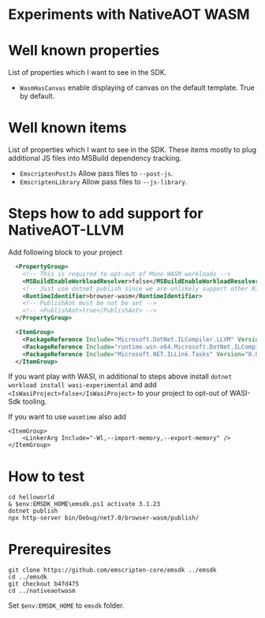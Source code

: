 Experiments with NativeAOT WASM
===============================

# Well known properties

List of properties which I want to see in the SDK.
- `WasmHasCanvas` enable displaying of canvas on the default template. True by default.

# Well known items
List of properties which I want to see in the SDK. These items mostly to plug additional JS files into MSBuild dependency tracking.
- `EmscriptenPostJs` Allow pass files to `--post-js`.
- `EmscriptenLibrary` Allow pass files to `--js-library`.

# Steps how to add support for NativeAOT-LLVM

Add following block to your project
```xml
  <PropertyGroup>
    <!-- This is required to opt-out of Mono WASM workloads -->
    <MSBuildEnableWorkloadResolver>false</MSBuildEnableWorkloadResolver>
    <!-- Just use dotnet publish since we are unlikely support other RID with this configuration. -->
    <RuntimeIdentifier>browser-wasm</RuntimeIdentifier>
    <!-- PublishAot must be not be set -->
    <!-- <PublishAot>true</PublishAot> -->
  </PropertyGroup>

  <ItemGroup>
    <PackageReference Include="Microsoft.DotNet.ILCompiler.LLVM" Version="8.0.0-*" />
    <PackageReference Include="runtime.win-x64.Microsoft.DotNet.ILCompiler.LLVM" Version="8.0.0-*" />
    <PackageReference Include="Microsoft.NET.ILLink.Tasks" Version="8.0.0-*" Condition="'$(ILLinkTargetsPath)' == ''" />
  </ItemGroup>
```

If you want play with WASI, in additional to steps above install `dotnet workload install wasi-experimental` and add `<IsWasiProject>false</IsWasiProject>` to your project to opt-out of WASI-Sdk tooling.

If you want to use `wasmtime` also add
```
<ItemGroup>
    <LinkerArg Include="-Wl,--import-memory,--export-memory" />
</ItemGroup>
```

# How to test
```
cd helloworld
& $env:EMSDK_HOME\emsdk.ps1 activate 3.1.23
dotnet publish
npx http-server bin/Debug/net7.0/browser-wasm/publish/
```

# Prerequiresites

```
git clone https://github.com/emscripten-core/emsdk ../emsdk
cd ../emsdk
git checkout b4fd475
cd ../nativeaotwasm
```
Set `$env:EMSDK_HOME` to `emsdk` folder.